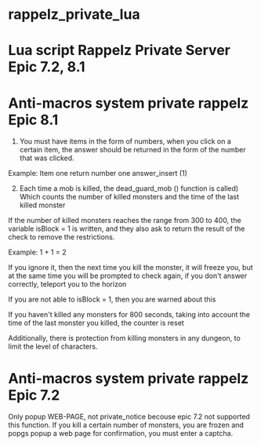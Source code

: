 # rappelz_private_lua
# Lua script Rappelz Private Server Epic 7.2, 8.1

# Anti-macros system private rappelz Epic 8.1

1) You must have items in the form of numbers, when you click on a certain item, the answer should be returned in the form of the number that was clicked.

Example:
Item one return number one answer_insert (1)

2) Each time a mob is killed, the dead_guard_mob () function is called) 
Which counts the number of killed monsters and the time of the last killed monster

If the number of killed monsters reaches the range from 300 to 400, the variable isBlock = 1 is written, and they also ask to return the result of the check to remove the restrictions.

Example: 1 + 1 = 2

If you ignore it, then the next time you kill the monster, it will freeze you, but at the same time you will be prompted to check again, if you don't answer correctly, teleport you to the horizon

If you are not able to isBlock = 1, then you are warned about this

If you haven't killed any monsters for 800 seconds, taking into account the time of the last monster you killed, the counter is reset


Additionally, there is protection from killing monsters in any dungeon, to limit the level of characters.


# Anti-macros system private rappelz Epic 7.2

Only popup WEB-PAGE, not private_notice becouse epic 7.2 not supported this function.
If you kill a certain number of monsters, you are frozen and popgs popup a web page for confirmation, you must enter a captcha.
